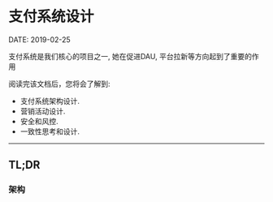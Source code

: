 支付系统设计
============

DATE: 2019-02-25

支付系统是我们核心的项目之一, 她在促进DAU, 平台拉新等方向起到了重要的作用

阅读完该文档后，您将会了解到:

* 支付系统架构设计.
* 营销活动设计.
* 安全和风控.
* 一致性思考和设计.

--------------------------------------------------------------------------------

TL;DR
------
### 架构
